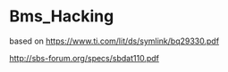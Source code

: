# Bms_Hacking
based on https://www.ti.com/lit/ds/symlink/bq29330.pdf

http://sbs-forum.org/specs/sbdat110.pdf
